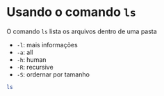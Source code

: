# Usando o comando `ls`

O comando `ls` lista os arquivos dentro de uma pasta

- `-l`: mais informações
- `-a`: all
- `-h`: human
- `-R`: recursive
- `-S`: ordernar por tamanho

```bash
ls
```